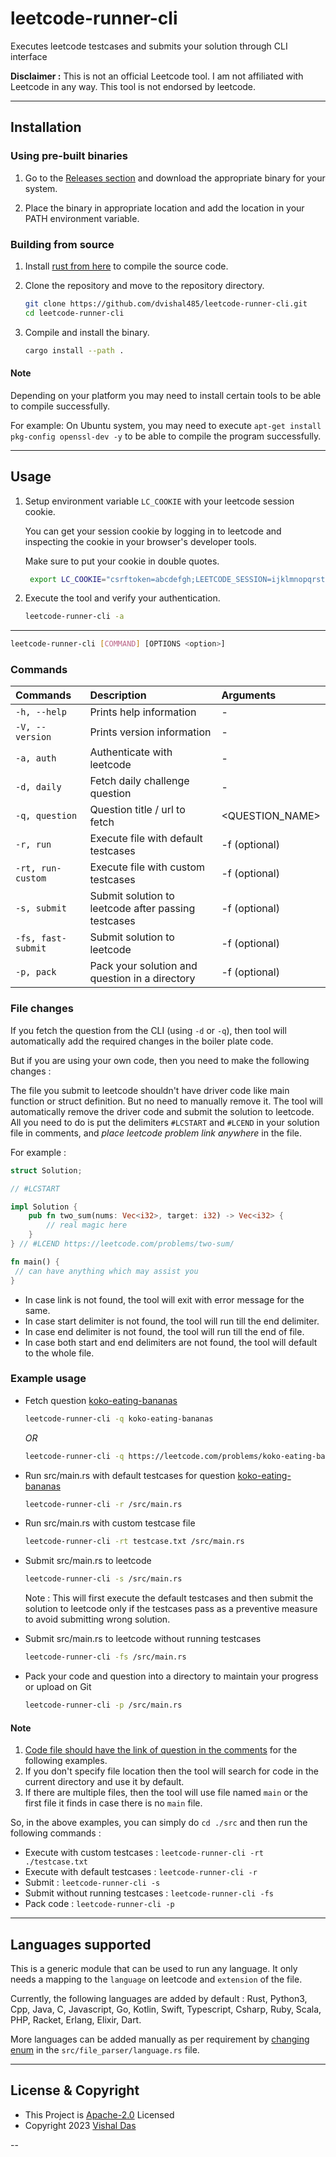 # leetcode-runner-cli

Executes leetcode testcases and submits your solution through CLI interface

**Disclaimer :** This is not an official Leetcode tool. I am not affiliated with Leetcode in any way. This tool is not endorsed by leetcode.

---

## Installation

### Using pre-built binaries

1. Go to the [Releases section](/releases) and download the appropriate binary for your system.

1. Place the binary in appropriate location and add the location in your PATH environment variable.

### Building from source

1. Install [rust from here](https://www.rust-lang.org/tools/install) to compile the source code.

1. Clone the repository and move to the repository directory.

    ```bash
    git clone https://github.com/dvishal485/leetcode-runner-cli.git
    cd leetcode-runner-cli
    ```

1. Compile and install the binary.

    ```bash
    cargo install --path .
    ```

#### Note

Depending on your platform you may need to install certain tools to be able to compile successfully.

For example: On Ubuntu system, you may need to execute `apt-get install pkg-config openssl-dev -y` to be able to compile the program successfully.

---

## Usage

1. Setup environment variable `LC_COOKIE` with your leetcode session cookie.

   You can get your session cookie by logging in to leetcode and inspecting the cookie in your browser's developer tools.

   Make sure to put your cookie in double quotes.

   ```bash
    export LC_COOKIE="csrftoken=abcdefgh;LEETCODE_SESSION=ijklmnopqrstuvwxyz;"
    ```

1. Execute the tool and verify your authentication.

    ```bash
    leetcode-runner-cli -a
    ```

---


```bash
leetcode-runner-cli [COMMAND] [OPTIONS <option>]
```

### Commands

| Commands           | Description                                         | Arguments                       |
| :----------------- | :-------------------------------------------------- | :------------------------------ |
| `-h, --help`       | Prints help information                             | -                               |
| `-V, --version`    | Prints version information                          | -                               |
| `-a, auth`         | Authenticate with leetcode                          | -                               |
| `-d, daily`        | Fetch daily challenge question                      | -                               |
| `-q, question`     | Question title / url to fetch                       | <QUESTION_NAME>                 |
| `-r, run`          | Execute file with default testcases                 | -f <FILE> (optional)            |
| `-rt, run-custom`  | Execute file with custom testcases                  | -f <FILE> (optional) <TESTCASE> |
| `-s, submit`       | Submit solution to leetcode after passing testcases | -f <FILE> (optional)            |
| `-fs, fast-submit` | Submit solution to leetcode                         | -f <FILE> (optional)            |
| `-p, pack`         | Pack your solution and question in a directory      | -f <FILE> (optional)            |

### File changes

If you fetch the question from the CLI (using `-d` or `-q`), then tool will automatically add the required changes in the boiler plate code.

But if you are using your own code, then you need to make the following changes :

The file you submit to leetcode shouldn't have driver code like main function or struct definition. But no need to manually remove it. The tool will automatically remove the driver code and submit the solution to leetcode. All you need to do is put the delimiters `#LCSTART` and `#LCEND` in your solution file in comments, and *place leetcode problem link anywhere* in the file.

For example :

```rust
struct Solution;

// #LCSTART

impl Solution {
    pub fn two_sum(nums: Vec<i32>, target: i32) -> Vec<i32> {
        // real magic here
    }
} // #LCEND https://leetcode.com/problems/two-sum/ 

fn main() {
 // can have anything which may assist you
}
```

- In case link is not found, the tool will exit with error message for the same.
- In case start delimiter is not found, the tool will run till the end delimiter.
- In case end delimiter is not found, the tool will run till the end of file.
- In case both start and end delimiters are not found, the tool will default to the whole file.

### Example usage

- Fetch question [koko-eating-bananas](https://leetcode.com/problems/koko-eating-bananas/)

    ```bash
    leetcode-runner-cli -q koko-eating-bananas
    ```

    *OR*

    ```bash
    leetcode-runner-cli -q https://leetcode.com/problems/koko-eating-bananas/
    ```

- Run src/main.rs with default testcases for question [koko-eating-bananas](https://leetcode.com/problems/koko-eating-bananas/)

    ```bash
    leetcode-runner-cli -r /src/main.rs
    ```

- Run src/main.rs with custom testcase file

    ```bash
    leetcode-runner-cli -rt testcase.txt /src/main.rs
    ```

- Submit src/main.rs to leetcode

    ```bash
    leetcode-runner-cli -s /src/main.rs
    ```

    Note : This will first execute the default testcases and then submit the solution to leetcode only if the testcases pass as a preventive measure to avoid submitting wrong solution.

- Submit src/main.rs to leetcode without running testcases

    ```bash
    leetcode-runner-cli -fs /src/main.rs
    ```

- Pack your code and question into a directory to maintain your progress or upload on Git
    
    ```bash
    leetcode-runner-cli -p /src/main.rs
    ```

#### Note

1. [Code file should have the link of question in the comments](#file-changes) for the following examples.
2. If you don't specify file location then the tool will search for code in the current directory and use it by default.
3. If there are multiple files, then the tool will use file named `main` or the first file it finds in case there is no `main` file.

So, in the above examples, you can simply do `cd ./src` and then run the following commands :

- Execute with custom testcases : `leetcode-runner-cli -rt ./testcase.txt`
- Execute with default testcases : `leetcode-runner-cli -r`
- Submit : `leetcode-runner-cli -s`
- Submit without running testcases : `leetcode-runner-cli -fs`
- Pack code : `leetcode-runner-cli -p`
  
---

## Languages supported

This is a generic module that can be used to run any language. It only needs a mapping to the `language` on leetcode and `extension` of the file.

Currently, the following languages are added by default :
Rust, Python3, Cpp, Java, C, Javascript, Go, Kotlin, Swift, Typescript, Csharp, Ruby, Scala, PHP, Racket, Erlang, Elixir, Dart.

More languages can be added manually as per requirement by [changing enum](https://github.com/dvishal485/leetcode-runner-cli/blob/main/src/file_parser/language.rs) in the `src/file_parser/language.rs` file.

---

## License & Copyright

- This Project is [Apache-2.0](./LICENSE) Licensed
- Copyright 2023 [Vishal Das](https://github.com/dvishal485)

--
